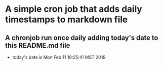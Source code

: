 A simple cron job that adds daily timestamps to markdown file
============================================================
## A chronjob run once daily adding today's date to this README.md file
* today's date is Mon Feb 11 10:25:41 MST 2019
